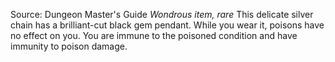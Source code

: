 Source: Dungeon Master's Guide
*Wondrous item, rare*
This delicate silver chain has a brilliant-cut black gem pendant. While you wear it, poisons have no effect on you. You are immune to the poisoned condition and have immunity to poison damage.
